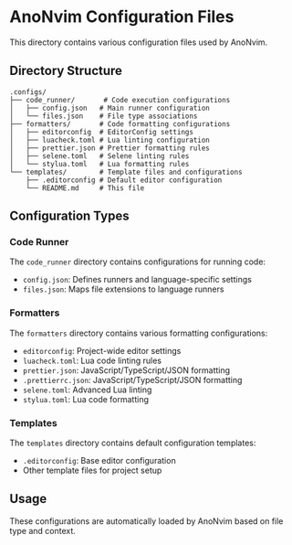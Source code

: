 # AnoNvim Configuration Files

This directory contains various configuration files used by AnoNvim.

## Directory Structure

```
.configs/
├── code_runner/       # Code execution configurations
│   ├── config.json   # Main runner configuration
│   └── files.json    # File type associations
├── formatters/       # Code formatting configurations
│   ├── editorconfig  # EditorConfig settings
│   ├── luacheck.toml # Lua linting configuration
│   ├── prettier.json # Prettier formatting rules
│   ├── selene.toml   # Selene linting rules
│   └── stylua.toml   # Lua formatting rules
└── templates/        # Template files and configurations
    ├── .editorconfig # Default editor configuration
    └── README.md     # This file
```

## Configuration Types

### Code Runner

The `code_runner` directory contains configurations for running code:

- `config.json`: Defines runners and language-specific settings
- `files.json`: Maps file extensions to language runners

### Formatters

The `formatters` directory contains various formatting configurations:

- `editorconfig`: Project-wide editor settings
- `luacheck.toml`: Lua code linting rules
- `prettier.json`: JavaScript/TypeScript/JSON formatting
- `.prettierrc.json`: JavaScript/TypeScript/JSON formatting
- `selene.toml`: Advanced Lua linting
- `stylua.toml`: Lua code formatting

### Templates

The `templates` directory contains default configuration templates:

- `.editorconfig`: Base editor configuration
- Other template files for project setup

## Usage

These configurations are automatically loaded by AnoNvim based on file type and context.

